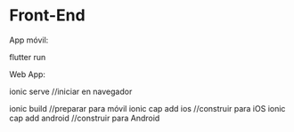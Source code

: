 # Front-End

App móvil:

flutter run

Web App:


ionic serve //iniciar en navegador

ionic build //preparar para móvil
ionic cap add ios //construir para iOS
ionic cap add android //construir para Android
